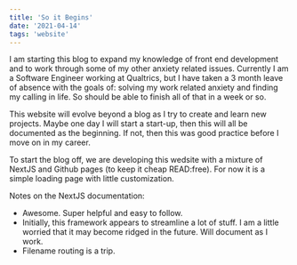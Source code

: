 ```yaml
---
title: 'So it Begins'
date: '2021-04-14'
tags: 'website'
---
```


I am starting this blog to expand my knowledge of front end development and to work through some of my other anxiety related issues. Currently I am a Software Engineer working at Qualtrics, but I have taken a 3 month leave of absence with the goals of: solving my work related anxiety and finding my calling in life. So should be able to finish all of that in a week or so.

This website will evolve beyond a blog as I try to create and learn new projects. Maybe one day I will start a start-up, then this will all be documented as the beginning. If not, then this was good practice before I move on in my career.

To start the blog off, we are developing this wedsite with a mixture of NextJS and Github pages (to keep it cheap READ:free). For now it is a simple loading page with little customization. 

Notes on the NextJS documentation:
- Awesome. Super helpful and easy to follow.
- Initially, this framework appears to streamline a lot of stuff. I am a little worried that it may become ridged in the future. Will document as I work.
- Filename routing is a trip. 